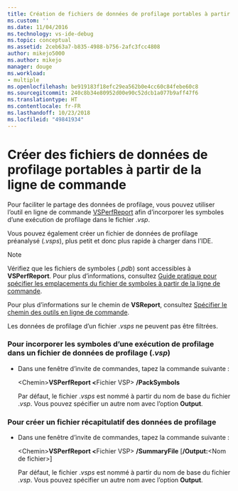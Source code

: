 ```yaml
---
title: Création de fichiers de données de profilage portables à partir de la ligne de commande | Microsoft Docs
ms.custom: ''
ms.date: 11/04/2016
ms.technology: vs-ide-debug
ms.topic: conceptual
ms.assetid: 2ceb63a7-b835-4988-b756-2afc3fcc4808
author: mikejo5000
ms.author: mikejo
manager: douge
ms.workload:
- multiple
ms.openlocfilehash: be919183f18efc29ea562b0e4cc60c84febe60c8
ms.sourcegitcommit: 240c8b34e80952d00e90c52dcb1a077b9aff47f6
ms.translationtype: HT
ms.contentlocale: fr-FR
ms.lasthandoff: 10/23/2018
ms.locfileid: "49841934"
---
```

# <a name="create-portable-profiling-data-files-from-the-command-line"></a>Créer des fichiers de données de profilage portables à partir de la ligne de commande
Pour faciliter le partage des données de profilage, vous pouvez utiliser l’outil en ligne de commande [VSPerfReport](../profiling/vsperfreport.md) afin d’incorporer les symboles d’une exécution de profilage dans le fichier .*vsp*.  
  
 Vous pouvez également créer un fichier de données de profilage préanalysé (.*vsps*), plus petit et donc plus rapide à charger dans l’IDE.  
  
> [!NOTE]
>  Vérifiez que les fichiers de symboles (.*pdb*) sont accessibles à **VSPerfReport**. Pour plus d’informations, consultez [Guide pratique pour spécifier les emplacements du fichier de symboles à partir de la ligne de commande](../profiling/how-to-specify-symbol-file-locations-from-the-command-line.md).  
>   
>  Pour plus d’informations sur le chemin de **VSReport**, consultez [Spécifier le chemin des outils en ligne de commande](../profiling/specifying-the-path-to-profiling-tools-command-line-tools.md).  
>   
>  Les données de profilage d’un fichier .*vsps* ne peuvent pas être filtrées.  
  
### <a name="to-embed-the-symbols-for-a-profiling-run-into-a-profiling-data-vsp-file"></a>Pour incorporer les symboles d’une exécution de profilage dans un fichier de données de profilage (.*vsp*)  
  
- Dans une fenêtre d’invite de commandes, tapez la commande suivante :  
  
   \<Chemin><strong>VSPerfReport \<</strong>Fichier VSP> **/PackSymbols**  
  
   Par défaut, le fichier .*vsps* est nommé à partir du nom de base du fichier .*vsp*. Vous pouvez spécifier un autre nom avec l’option **Output**.  
  
### <a name="to-create-a-summary-profiling-data-file"></a>Pour créer un fichier récapitulatif des données de profilage  
  
- Dans une fenêtre d’invite de commandes, tapez la commande suivante :  
  
   \<Chemin><strong>VSPerfReport \<</strong>Fichier VSP> **/SummaryFile** [**/Output:**\<Nom de fichier>]  
  
   Par défaut, le fichier .*vsps* est nommé à partir du nom de base du fichier .*vsp*. Vous pouvez spécifier un autre nom avec l’option **Output**.